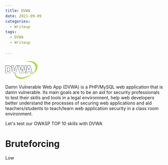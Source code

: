 ```yaml
---
title: DVWA
date: 2021-09-09
categories:
  - Writeup
tags:
  - DVWA
  - Writeup
  
---
```

<p><img src="/assets/images/dvwa.png" alt="" /></p>

<p>Damn Vulnerable Web App (DVWA) is a PHP/MySQL web application that is damn vulnerable. Its main goals are to be an aid for security professionals to test their skills and tools in a legal environment, help web developers better understand the processes of securing web applications and aid teachers/students to teach/learn web application security in a class room environment.</p>

<p>Let's test our OWASP TOP 10 skills with DVWA</p>

<h1>Bruteforcing</h1>
<p>Low</p>
